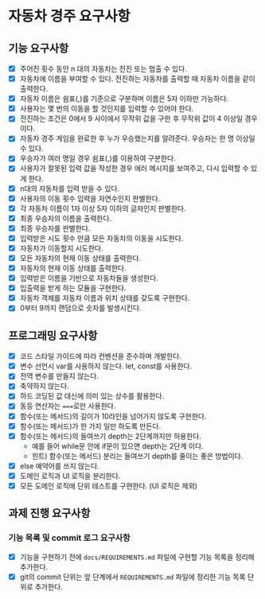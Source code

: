 # 자동차 경주 요구사항

## 기능 요구사항

- [x] 주어진 횟수 동안 n 대의 자동차는 전진 또는 멈출 수 있다.
- [x] 자동차에 이름을 부여할 수 있다. 전진하는 자동차를 출력할 때 자동차 이름을 같이 출력한다.
- [x] 자동차 이름은 쉼표(,)를 기준으로 구분하며 이름은 5자 이하만 가능하다.
- [x] 사용자는 몇 번의 이동을 할 것인지를 입력할 수 있어야 한다.
- [x] 전진하는 조건은 0에서 9 사이에서 무작위 값을 구한 후 무작위 값이 4 이상일 경우이다.
- [x] 자동차 경주 게임을 완료한 후 누가 우승했는지를 알려준다. 우승자는 한 명 이상일 수 있다.
- [x] 우승자가 여러 명일 경우 쉼표(,)를 이용하여 구분한다.
- [x] 사용자가 잘못된 입력 값을 작성한 경우 에러 메시지를 보여주고, 다시 입력할 수 있게 한다.
- [x] n대의 자동차를 입력 받을 수 있다.
- [x] 사용자의 이동 횟수 입력을 자연수인지 판별한다.
- [x] 각 자동차 이름이 1자 이상 5자 이하의 글자인지 판별한다.
- [x] 최종 우승자의 이름을 출력한다.
- [x] 최종 우승자를 판별한다.
- [x] 입력받은 시도 횟수 만큼 모든 자동차의 이동을 시도한다.
- [x] 자동차가 이동할지 시도한다.
- [x] 모든 자동차의 현재 이동 상태를 출력한다.
- [x] 자동차의 현재 이동 상태를 출력한다.
- [x] 입력받은 이름을 기반으로 자동차들을 생성한다.
- [x] 입출력을 받게 하는 모듈을 구현한다.
- [x] 자동차 객체를 자동차 이름과 위치 상태를 갖도록 구현한다.
- [x] 0부터 9까지 랜덤으로 숫자를 발생시킨다.

## 프로그래밍 요구사항
- [x] 코드 스타일 가이드에 따라 컨벤션을 준수하며 개발한다.
- [x] 변수 선언시 var를 사용하지 않는다. let, const를 사용한다.
- [x] 전역 변수를 만들지 않는다.
- [x] 축약하지 않는다.
- [x] 하드 코딩된 값 대신에 의미 있는 상수를 활용한다.
- [x] 동등 연산자는 `===`로만 사용한다.
- [x] 함수(또는 메서드)의 길이가 10라인을 넘어가지 않도록 구현한다.
- [x] 함수(또는 메서드)가 한 가지 일만 하도록 만든다.
- [x] 함수(또는 메서드)의 들여쓰기 depth는 2단계까지만 허용한다.
    - 예를 들어 while문 안에 if문이 있으면 depth는 2단계 이다.
    - 힌트) 함수(또는 메서드) 분리는 들여쓰기 depth를 줄이는 좋은 방법이다.
- [x] else 예약어를 쓰지 않는다.
- [x] 도메인 로직과 UI 로직을 분리한다.
- [x] 모든 도메인 로직에 단위 테스트를 구현한다. (UI 로직은 제외)

## 과제 진행 요구사항

### 기능 목록 및 commit 로그 요구사항

- [x] 기능을 구현하기 전에 `docs/REQUIREMENTS.md` 파일에 구현할 기능 목록을 정리해 추가한다.
- [x] git의 commit 단위는 앞 단계에서 `REQUIREMENTS.md` 파일에 정리한 기능 목록 단위로 추가한다.